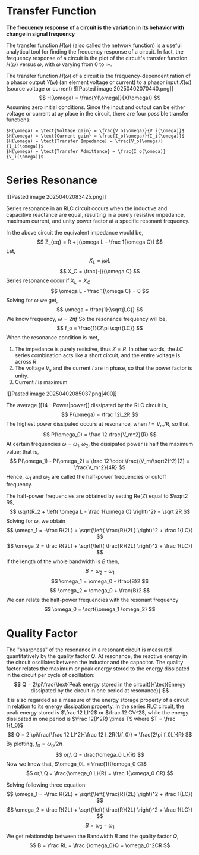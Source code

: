 
# Transfer Function

**The frequency response of a circuit is the variation in its behavior with change in signal frequency**

The transfer function $H(\omega)$ (also called the network function) is a useful analytical tool for finding the frequency response of a circuit. In fact, the frequency response of a circuit is the plot of the circuit's transfer function $H(\omega)$ versus $\omega$, with $\omega$ varying from $0$ to $\infty$.

The transfer function $H(\omega)$ of a circuit is the frequency-dependent ration of a phasor output $Y(\omega)$ (an element voltage or current) to a phasor input $X(\omega)$ (source voltage or current)
![[Pasted image 20250402070440.png]]
$$
H(\omega) = \frac{Y(\omega)}{X(\omega)}
$$
Assuming zero initial conditions. Since the input and output can be either voltage or current at ay place in the circuit, there are four possible transfer functions:

	$H(\omega) = \text{Voltage gain} = \frac{V_o(\omega)}{V_i(\omega)}$
	$H(\omega) = \text{Current gain} = \frac{I_o(\omega)}{I_i(\omega)}$
	$H(\omega) = \text{Transfer Impedance} = \frac{V_o(\omega)}{I_i(\omega)}$
	$H(\omega) = \text{Transfer Admittance} = \frac{I_o(\omega)}{V_i(\omega)}$


# Series Resonance

![[Pasted image 20250402083425.png]]

Series resonance in an RLC circuit occurs when the inductive and capacitive reactance are equal, resulting in a purely resistive impedance, maximum current, and unity power factor at a specific resonant frequency.

In the above circuit the equivalent impedance would be,
$$
Z_{eq} = R + j(\omega L - \frac 1{\omega C})
$$
Let,
$$
X_L = j \omega L
$$
$$
X_C = \frac{-j}{\omega C} 
$$
Series resonance occur if $X_L = X_C$ 
$$
\omega L - \frac 1{\omega C} = 0
$$
Solving for $\omega$ we get,
$$
\omega = \frac{1}{\sqrt{LC}}
$$
We know frequency, $\omega = 2\pi f$ 
So the resonance frequency will be,
$$
f_o = \frac{1}{2\pi \sqrt{LC}}
$$
When the resonance condition is met,
1. The impedance is purely resistive, thus $Z = R$. In other words, the $LC$ series combination acts like a short circuit, and the entire voltage is across $R$
2. The voltage $V_s$ and the current $I$ are in phase, so that the power factor is unity.
3. Current $I$ is maximum

![[Pasted image 20250402085037.png|400]]

The average [[14 - Power|power]] dissipated by the RLC circuit is,
$$
P(\omega) = \frac 12I_2R
$$
The highest power dissipated occurs at resonance, when $I = V_m/R$, so that
$$
P(\omega_0) = \frac 12 \frac{V_m^2}{R}
$$
At certain frequencies $\omega = \omega_1, \omega_2$, the dissipated power is half the maximum value; that is,
$$
P(\omega_1) - P(\omega_2) = \frac 12 \cdot \frac{(V_m/\sqrt2)^2}{2} = \frac{V_m^2}{4R}
$$
Hence, $\omega_1$ and $\omega_2$ are called the half-power frequencies or cutoff frequency.

The half-power frequencies are obtained by setting Re($Z$) equal to $\sqrt2 R$,
$$
\sqrt{R_2 + \left( \omega L - \frac 1{\omega C} \right)^2} = \sqrt 2R
$$
Solving for $\omega$, we obtain
$$
\omega_1 = -\frac R{2L} + \sqrt{\left( \frac{R}{2L} \right)^2 + \frac 1{LC}}
$$
$$
\omega_2 = \frac R{2L} + \sqrt{\left( \frac{R}{2L} \right)^2 + \frac 1{LC}}
$$
If the length of the whole bandwidth is $B$ then,
$$
B = \omega_2 - \omega_1
$$
$$
\omega_1 = \omega_0 - \frac{B}2
$$
$$
\omega_2 = \omega_0 + \frac{B}2
$$
We can relate the half-power frequencies with the resonant frequency
$$
\omega_0 = \sqrt{\omega_1 \omega_2}
$$

# Quality Factor

The "sharpness" of the resonance in a resonant circuit is measured quantitatively by the quality factor $Q$. At resonance, the reactive energy in the circuit oscillates between the inductor and the capacitor. The quality factor relates the maximum or peak energy stored to the energy dissipated in the circuit per cycle of oscillation:
$$
Q = 2\pi\frac{\text{Peak energy stored in the circuit}}{\text{Energy dissipated by the circuit in one period at resonance}}
$$
It is also regarded as a measure of the energy storage property of a circuit in relation to its energy dissipation property. In the series RLC circuit, the peak energy stored is $\frac 12 LI^2$ or $\frac 12 CV^2$, while the energy dissipated in one period is $\frac 12(I^2R) \times T$ where $T = \frac 1{f_0}$
$$
Q = 2 \pi\frac{\frac 12 LI^2}{\frac 12 I_2R(1/f_0)} = \frac{2\pi f_0L}{R}
$$
By plotting, $f_0 = \omega_0 / 2\pi$ 
$$
or,\ Q = \frac{\omega_0 L}{R}
$$
Now we know that, $\omega_0L = \frac{1}{\omega_0 C}$ 
$$
or,\ Q = \frac{\omega_0 L}{R} = \frac 1{\omega_0 CR}
$$

Solving following three equation:
$$
\omega_1 = -\frac R{2L} + \sqrt{\left( \frac{R}{2L} \right)^2 + \frac 1{LC}}
$$
$$
\omega_2 = \frac R{2L} + \sqrt{\left( \frac{R}{2L} \right)^2 + \frac 1{LC}}
$$
$$
B = \omega_2 - \omega_1
$$
We get relationship between the Bandwidth $B$ and the quality factor $Q$,
$$
B = \frac RL = \frac {\omega_0}Q = \omega_0^2CR
$$